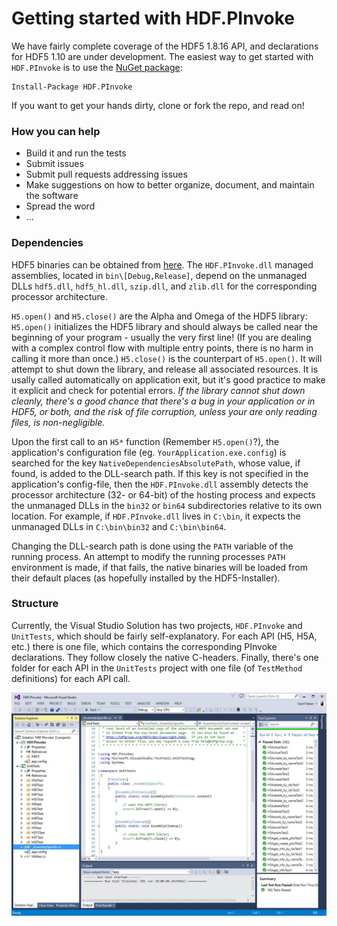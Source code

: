 # Getting started with HDF.PInvoke

We have fairly complete coverage of the HDF5 1.8.16 API, and declarations for HDF5 1.10 are under development.
The easiest way to get started with ``HDF.PInvoke`` is to use the [NuGet package](https://www.nuget.org/packages/HDF.PInvoke/):
```
Install-Package HDF.PInvoke
```
If you want to get your hands dirty, clone or fork the repo, and read on!

### How you can help

* Build it and run the tests
* Submit issues
* Submit pull requests addressing issues
* Make suggestions on how to better organize, document, and maintain the software
* Spread the word
* ...

### Dependencies

HDF5 binaries can be obtained from [here](https://www.hdfgroup.org/HDF5/release/obtain5.html). The ``HDF.PInvoke.dll`` managed assemblies, located in ``bin\[Debug,Release]``, depend on the unmanaged DLLs ``hdf5.dll``, ``hdf5_hl.dll``, ``szip.dll``, and ``zlib.dll`` for the corresponding processor architecture.

``H5.open()`` and ``H5.close()`` are the Alpha and Omega of the HDF5 library: ``H5.open()`` initializes the HDF5 library and should always be called near the beginning of your program - usually the very first line! (If you are dealing with a complex control flow with multiple entry points, there is no harm in calling it more than once.) ``H5.close()`` is the counterpart of ``H5.open()``. It will attempt to shut down the library, and release all associated resources. It is usally called automatically on application exit, but it's good practice to make it explicit and check for potential errors. *If the library cannot shut down cleanly, there's a good chance that there's a bug in your application or in HDF5, or both, and the risk of file corruption, unless your are only reading files, is non-negligible.*

Upon the first call to an ``H5*`` function (Remember ``H5.open()``?), the application's configuration file (eg. ``YourApplication.exe.config``) is searched for the key ``NativeDependenciesAbsolutePath``, whose value, if found, is added to the DLL-search path. If this key is not specified in the application's config-file, then the ``HDF.PInvoke.dll`` assembly detects the processor architecture (32- or 64-bit) of the hosting process and expects the unmanaged DLLs in the ``bin32`` or ``bin64`` subdirectories relative to its own location. For example, if ``HDF.PInvoke.dll`` lives in ``C:\bin``, it expects the unmanaged DLLs in ``C:\bin\bin32`` and ``C:\bin\bin64``.

Changing the DLL-search path is done using the ``PATH`` variable of the running process. An attempt to modify the running processes ``PATH`` environment is made, if that fails, the native binaries will be loaded from their default places (as hopefully installed by the HDF5-Installer).

### Structure

Currently, the Visual Studio Solution has two projects, ``HDF.PInvoke`` and ``UnitTests``, which should be fairly self-explanatory. For each API (H5, H5A, etc.) there is one file, which contains the corresponding PInvoke declarations. They follow closely the native C-headers. Finally, there's one folder for each API in the ``UnitTests`` project with one file (of ``TestMethod`` definitions) for each API call.

![Visual Studio Solution](/images/HDF.PInvoke.jpg)

